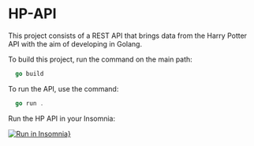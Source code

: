# HP-API
This project consists of a REST API that brings data from the Harry Potter API with the aim of developing in Golang.

To build this project, run the command on the main path:

```go
  go build
```

To run the API, use the command:

```go
  go run .
```

Run the HP API in your Insomnia:

[![Run in Insomnia}](https://insomnia.rest/images/run.svg)](https://insomnia.rest/run/?label=HP%20API&uri=https%3A%2F%2Fraw.githubusercontent.com%2Famandafrnoli%2Fhp-api%2Fmain%2Fexport-insomnia.json)
